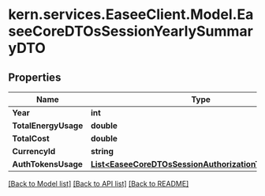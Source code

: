 # kern.services.EaseeClient.Model.EaseeCoreDTOsSessionYearlySummaryDTO

## Properties

Name | Type | Description | Notes
------------ | ------------- | ------------- | -------------
**Year** | **int** |  | [optional] 
**TotalEnergyUsage** | **double** |  | [optional] 
**TotalCost** | **double** |  | [optional] 
**CurrencyId** | **string** |  | [optional] 
**AuthTokensUsage** | [**List&lt;EaseeCoreDTOsSessionAuthorizationTokenEnergy&gt;**](EaseeCoreDTOsSessionAuthorizationTokenEnergy.md) |  | [optional] 

[[Back to Model list]](../README.md#documentation-for-models) [[Back to API list]](../README.md#documentation-for-api-endpoints) [[Back to README]](../README.md)

